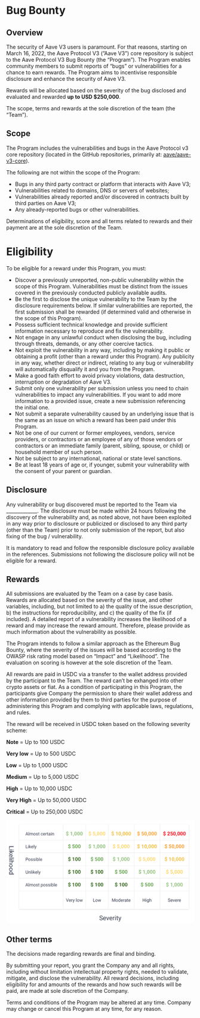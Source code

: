 # Bug Bounty

## Overview

The security of Aave V3 users is paramount. For that reasons, starting on March 16, 2022, the Aave Protocol V3 (”Aave V3”) core repository is subject to the Aave Protocol V3 Bug Bounty (the “Program”). The Program enables community members to submit reports of “bugs” or vulnerabilities for a chance to earn rewards. The Program aims to incentivise responsible disclosure and enhance the security of Aave V3. 

Rewards will be allocated based on the severity of the bug disclosed and evaluated and rewarded **up to USD $250,000**.

The scope, terms and rewards at the sole discretion of the team (the “Team”).

## Scope

The Program includes the vulnerabilities and bugs in the Aave Protocol v3 core repository (located in the GitHub repositories, primarily at: [aave/aave-v3-core](https://github.com/aave/aave-v3-core)). 

The following are not within the scope of the Program:

- Bugs in any third party contract or platform that interacts with Aave V3;
- Vulnerabilities related to domains, DNS or servers of websites;
- Vulnerabilities already reported and/or discovered in contracts built by third parties on Aave V3;
- Any already-reported bugs or other vulnerabilities.

 Determinations of eligibility, score and all terms related to rewards and their payment are at the sole discretion of the Team.

# Eligibility

To be eligible for a reward under this Program, you must:

- Discover a previously unreported, non-public vulnerability within the scope of this Program. Vulnerabilities must be distinct from the issues covered in the previously conducted publicly available audits.
- Be the first to disclose the unique vulnerability to the Team by the disclosure requirements below. If similar vulnerabilities are reported, the first submission shall be rewarded (if determined valid and otherwise in the scope of this Program).
- Possess sufficient technical knowledge and provide sufficient information necessary to reproduce and fix the vulnerability.
- Not engage in any unlawful conduct when disclosing the bug, including through threats, demands, or any other coercive tactics.
- Not exploit the vulnerability in any way, including by making it public or obtaining a profit (other than a reward under this Program).  Any publicity in any way, whether direct or indirect, relating to any bug or vulnerability will automatically disqualify it and you from the Program.
- Make a good faith effort to avoid privacy violations, data destruction, interruption or degradation of Aave V3.
- Submit only one vulnerability per submission unless you need to chain vulnerabilities to impact any vulnerabilities. If you want to add more information to a provided issue, create a new submission referencing the initial one.
- Not submit a separate vulnerability caused by an underlying issue that is the same as an issue on which a reward has been paid under this Program.
- Not be one of our current or former employees, vendors, service providers, or contractors or an employee of any of those vendors or contractors or an immediate family (parent, sibling, spouse, or child) or household member of such person.
- Not be subject to any international, national or state level sanctions.
- Be at least 18 years of age or, if younger, submit your vulnerability with the consent of your parent or guardian.

## Disclosure

Any vulnerability or bug discovered must be reported to the Team via _____________. The disclosure must be made within 24 hours following the discovery of the vulnerability and, as noted above, not have been exploited in any way prior to disclosure or publicized or disclosed to any third party (other than the Team) prior to not only submission of the report, but also fixing of the bug / vulnerability.

It is mandatory to read and follow the responsible disclosure policy available in the references. Submissions not following the disclosure policy will not be eligible for a reward.

## Rewards

All submissions are evaluated by the Team on a case by case basis. Rewards are allocated based on the severity of the issue, and other variables, including, but not limited to a) the quality of the issue description, b) the instructions for reproducibility, and c) the quality of the fix (if included). A detailed report of a vulnerability increases the likelihood of a reward and may increase the reward amount. Therefore, please provide as much information about the vulnerability as possible. 

The Program intends to follow a similar approach as the Ethereum Bug Bounty, where the severity of the issues will be based according to the OWASP risk rating model based on “Impact” and “Likelihood”. The evaluation on scoring is however at the sole discretion of the Team.

All rewards are paid in USDC via a transfer to the wallet address provided by the participant to the Team. The reward can’t be exhanged into other crypto assets or fiat. As a condition of participating in this Program, the participants give Company the permission to share their wallet address and other information provided by them to third parties for the purpose of administering this Program and complying with applicable laws, regulations, and rules. 

 

The reward will be received in USDC token based on the following severity scheme:

**Note** = Up to 100 USDC

**Very low** = Up to 500 USDC

**Low** = Up to 1,000 USDC

**Medium** = Up to 5,000 USDC

**High** = Up to 10,000 USDC

**Very High** = Up to 50,000 USDC

**Critical** = Up to  250,000 USDC

![Bug Bounty](bugBounty.png)

## Other terms

The decisions made regarding rewards are final and binding. 

By submitting your report, you grant the Company any and all rights, including without limitation intellectual property rights, needed to validate, mitigate, and disclose the vulnerability. All reward decisions, including eligibility for and amounts of the rewards and how such rewards will be paid, are made at sole discretion of the Company.

Terms and conditions of the Program may be altered at any time. Company may change or cancel this Program at any time, for any reason.
